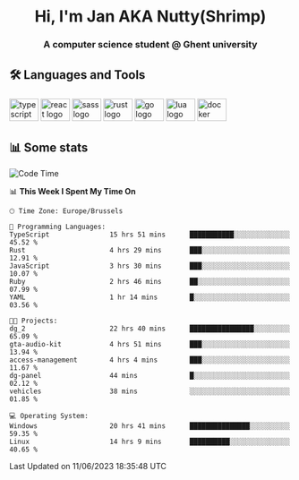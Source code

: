 <h1 align="center">Hi, I'm Jan AKA Nutty(Shrimp)</h1>
<h3 align="center">A computer science student @ Ghent university</h3>

<h2 align="left">🛠️ Languages and Tools</h2>

###

<div align="left">
  <img src="https://cdn.jsdelivr.net/gh/devicons/devicon/icons/typescript/typescript-original.svg" height="40" width="52" alt="typescript logo"  />
  <img src="https://cdn.jsdelivr.net/gh/devicons/devicon/icons/react/react-original.svg" height="40" width="52" alt="react logo"  />
  <img src="https://cdn.jsdelivr.net/gh/devicons/devicon/icons/sass/sass-original.svg" height="40" width="52" alt="sass logo"  />
  <img src="https://cdn.jsdelivr.net/gh/devicons/devicon/icons/rust/rust-plain.svg" height="40" width="52" alt="rust logo"  />
  <img src="https://cdn.jsdelivr.net/gh/devicons/devicon/icons/go/go-original.svg" height="40" width="52" alt="go logo"  />
  <img src="https://cdn.jsdelivr.net/gh/devicons/devicon/icons/lua/lua-original.svg" height="40" width="52" alt="lua logo"  />
  <img src="https://cdn.jsdelivr.net/gh/devicons/devicon/icons/docker/docker-original.svg" height="40" width="52" alt="docker logo"  />
</div>

<h2>📊 Some stats</h2>

<!--START_SECTION:waka-->
![Code Time](http://img.shields.io/badge/Code%20Time-3%2C290%20hrs%2015%20mins-blue)

📊 **This Week I Spent My Time On** 

```text
🕑︎ Time Zone: Europe/Brussels

💬 Programming Languages: 
TypeScript               15 hrs 51 mins      ███████████░░░░░░░░░░░░░░   45.52 % 
Rust                     4 hrs 29 mins       ███░░░░░░░░░░░░░░░░░░░░░░   12.91 % 
JavaScript               3 hrs 30 mins       ███░░░░░░░░░░░░░░░░░░░░░░   10.07 % 
Ruby                     2 hrs 46 mins       ██░░░░░░░░░░░░░░░░░░░░░░░   07.99 % 
YAML                     1 hr 14 mins        █░░░░░░░░░░░░░░░░░░░░░░░░   03.56 % 

🐱‍💻 Projects: 
dg_2                     22 hrs 40 mins      ████████████████░░░░░░░░░   65.09 % 
gta-audio-kit            4 hrs 51 mins       ███░░░░░░░░░░░░░░░░░░░░░░   13.94 % 
access-management        4 hrs 4 mins        ███░░░░░░░░░░░░░░░░░░░░░░   11.67 % 
dg-panel                 44 mins             █░░░░░░░░░░░░░░░░░░░░░░░░   02.12 % 
vehicles                 38 mins             ░░░░░░░░░░░░░░░░░░░░░░░░░   01.85 % 

💻 Operating System: 
Windows                  20 hrs 41 mins      ███████████████░░░░░░░░░░   59.35 % 
Linux                    14 hrs 9 mins       ██████████░░░░░░░░░░░░░░░   40.65 % 
```


 Last Updated on 11/06/2023 18:35:48 UTC
<!--END_SECTION:waka-->
